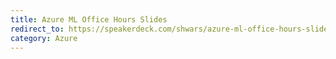```yaml
---
title: Azure ML Office Hours Slides
redirect_to: https://speakerdeck.com/shwars/azure-ml-office-hours-slides
category: Azure
---
```

